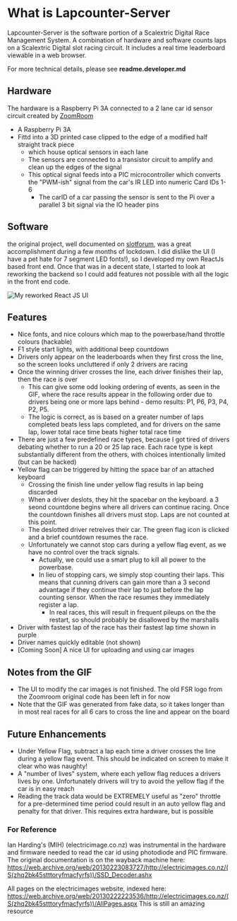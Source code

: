 # What is Lapcounter-Server

Lapcounter-Server is the software portion of a Scalextric Digital Race Management System.
A combination of hardware and software counts laps on a Scalextric Digital slot racing circuit.
It includes a real time leaderboard viewable in a web browser.

For more technical details, please see **readme.developer.md**

## Hardware
The hardware is a Raspberry Pi 3A connected to a 2 lane car id sensor circuit created by [ZoomRoom](https://www.slotforum.com/members/zoomroom.24952/) 
* A Raspberry Pi 3A
* Fittd into a 3D printed case clipped to the edge of a modified half straight track piece
  * which house optical sensors in each lane
  * The sensors are connected to a transistor circuit to amplify and clean up the edges of the signal
  * This optical signal feeds into a PIC microcontroller which converts the "PWM-ish" signal from the car's IR LED into numeric Card IDs 1-6
    * The carID of a car passing the sensor is sent to the Pi over a parallel 3 bit signal via the IO header pins

## Software
the original project, well documented on [slotforum](https://www.slotforum.com/threads/wifi-raspberry-pi-based-lap-counter-timer.197059/), was a great accomplishment during a few months of lockdown. I did dislike the UI (I have a pet hate for 7 segment LED fonts!), so I developed my own ReactJs based front end. Once that was in a decent state, I started to look at reworking the backend so I could add features not possible with all the logic in the front end code. 

![My reworked React JS UI](docs/shakedown.gif)

## Features

* Nice fonts, and nice colours which map to the powerbase/hand throttle colours (hackable)
* F1 style start lights, with additional beep countdown
* Drivers only appear on the leaderboards when they first cross the line, so the screen looks uncluttered if only 2 drivers are racing
* Once the winning driver crosses the line, each driver finishes their lap, then the race is over
    * This can give some odd looking ordering of events, as seen in the GIF, where the race results appear in the following order due to drivers being one or more laps behind - demo results: P1, P6, P3, P4, P2, P5.
    * The logic is correct, as is based on a greater number of laps completed beats less laps completed, and for drivers on the same lap, lower total race time beats higher total race time
* There are just a few predefined race types, because I got tired of drivers debating whether to run a 20 or 25 lap race. Each race type is kept substantially different from the others, with choices intentionally limited (but can be hacked)
* Yellow flag can be triggered by hitting the space bar of an attached keyboard
    * Crossing the finish line under yellow flag results in lap being discarded
    * When a driver deslots, they hit the spacebar on the keyboard. a 3 seond countdone begins where all drivers can continue racing. Once the countdown finishes all drivers must stop. Laps are not counted at this point.
    * The deslotted driver retreives their car. The green flag icon is clicked and a brief countdown resumes the race.
    * Unfortunately we cannot stop cars during a yellow flag event, as we have no control over the track signals.  
        * Actually, we could use a smart plug to kill all power to the powerbase. 
        * In lieu of stopping cars, we simply stop counting their laps. This means that cunning drivers can gain more than a 3 second advantage if they continue their lap to just before the lap counting sensor. When the race resumes they immediately register a lap. 
            * In real races, this will result in frequent pileups on the the restart, so should probably be disallowed by the marshalls
* Driver with fastest lap of the race has their fastest lap time shown in purple
* Driver names quickly editable (not shown)
* [Coming Soon] A nice UI for uploading and using car images


## Notes from the GIF

* The UI to modify the car images is not finished. The old FSR logo from the Zoomroom original code has been left in for now
* Note that the GIF was generated from fake data, so it takes longer than in most real races for all 6 cars to cross the line and appear on the board


## Future Enhancements

* Under Yellow Flag, subtract a lap each time a driver crosses the line during a yellow flag event. This should be indicated on screen to make it clear who was naughty!
* A "number of lives" system, where each yellow flag reduces a drivers lives by one. Unfortunately drivers will try to avoid the yellow flag if the car is in easy reach
* Reading the track data would be EXTREMELY useful as "zero" throttle for a pre-determined time period could result in an auto yellow flag and penalty for that driver. This requires extra hardware, but is possible







### For Reference

Ian Harding's (MIH) (electricimage.co.nz) was instrumental in the hardware and firmware needed to read the car id using photodiode and PIC firmware. The original documentation is on the wayback machine here: https://web.archive.org/web/20130223083727/http://electricimages.co.nz/(S(zhq2bk45stttoryfmacfyrfs))/SSD_Decoder.ashx

All pages on the electricimages website, indexed here: https://web.archive.org/web/20130222223536/http://electricimages.co.nz/(S(zhq2bk45stttoryfmacfyrfs))/AllPages.aspx
This is still an amazing resource

